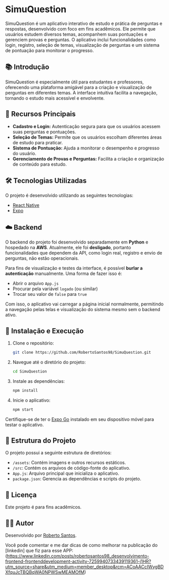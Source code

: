 # SimuQuestion

SimuQuestion é um aplicativo interativo de estudo e prática de perguntas e respostas, desenvolvido com foco em fins acadêmicos. Ele permite que usuários estudem diversos temas, acompanhem suas pontuações e gerenciem provas e perguntas. O aplicativo inclui funcionalidades como login, registro, seleção de temas, visualização de perguntas e um sistema de pontuação para monitorar o progresso.

## 📚 Introdução

SimuQuestion é especialmente útil para estudantes e professores, oferecendo uma plataforma amigável para a criação e visualização de perguntas em diferentes temas. A interface intuitiva facilita a navegação, tornando o estudo mais acessível e envolvente.

## 🔑 Recursos Principais

- **Cadastro e Login:** Autenticação segura para que os usuários acessem suas perguntas e pontuações.
- **Seleção de Temas:** Permite que os usuários escolham diferentes áreas de estudo para praticar.
- **Sistema de Pontuação:** Ajuda a monitorar o desempenho e progresso do usuário.
- **Gerenciamento de Provas e Perguntas:** Facilita a criação e organização de conteúdo para estudo.

## 🛠️ Tecnologias Utilizadas

O projeto é desenvolvido utilizando as seguintes tecnologias:

- [React Native](https://reactnative.dev/)
- [Expo](https://expo.dev/)

## ☁️ Backend

O backend do projeto foi desenvolvido separadamente em **Python** e hospedado na **AWS**. Atualmente, ele foi **desligado**, portanto funcionalidades que dependem da API, como login real, registro e envio de perguntas, não estão operacionais.

Para fins de visualização e testes da interface, é possível **burlar a autenticação** manualmente. Uma forma de fazer isso é:

- Abrir o arquivo `App.js`
- Procurar pela variável `logado` (ou similar)
- Trocar seu valor de `false` para `true`

Com isso, o aplicativo vai carregar a página inicial normalmente, permitindo a navegação pelas telas e visualização do sistema mesmo sem o backend ativo.

## 🚀 Instalação e Execução

1. Clone o repositório:
   ```bash
   git clone https://github.com/RobertoSantos98/SimuQuestion.git
   ```

2. Navegue até o diretório do projeto:
   ```bash
   cd SimuQuestion
   ```

3. Instale as dependências:
   ```bash
   npm install
   ```

4. Inicie o aplicativo:
   ```bash
   npm start
   ```

Certifique-se de ter o [Expo Go](https://expo.dev/client) instalado em seu dispositivo móvel para testar o aplicativo.

## 📁 Estrutura do Projeto

O projeto possui a seguinte estrutura de diretórios:

- `/assets`: Contém imagens e outros recursos estáticos.
- `/src`: Contém os arquivos de código-fonte do aplicativo.
- `App.js`: Arquivo principal que inicializa o aplicativo.
- `package.json`: Gerencia as dependências e scripts do projeto.

## 📄 Licença

Este projeto é para fins acadêmicos.

## 👨‍💻 Autor

Desenvolvido por [Roberto Santos](https://github.com/RobertoSantos98).

Você pode comentar e me dar dicas de como melhorar na publicação do [linkedin] que fiz para esse APP: (https://www.linkedin.com/posts/robertosantos98_desenvolvimento-frontend-frontenddevelopment-activity-7259940733439119361-j1HR?utm_source=share&utm_medium=member_desktop&rcm=ACoAACcIWvgBDXfquJcTBQBqWA0NPWSwMEAMOfM)

